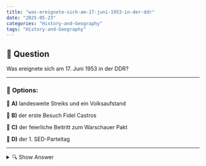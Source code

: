 ```yaml
---
title: "was-ereignete-sich-am-17-juni-1953-in-der-ddr"
date: "2025-05-23"
categories: "History-and-Geography"
tags: "History-and-Geography"
---
```


## 📌 **Question**

Was ereignete sich am 17. Juni 1953 in der DDR?



---

### 📝 **Options:**

🔘 **A)** landesweite Streiks und ein Volksaufstand

🔘 **B)** der erste Besuch Fidel Castros

🔘 **C)** der feierliche Beitritt zum Warschauer Pakt

🔘 **D)** der 1. SED-Parteitag

---

<details>
  <summary>🔍 Show Answer</summary>

  <p>
💡  <b>Correct Answer:</b>  a
  </p>
  <p>
    📖<b>Explanation:</b>
    Am 17. Juni 1953 ereignete sich in der DDR ein bedeutender Volksaufstand gegen das Regime der SED und die sowjetische Besatzung. Ausgelöst durch steigende Arbeitsnormen und schlechte Lebensbedingungen, gingen tausende Arbeiter auf die Straße. Der Aufstand weitete sich schnell landesweit aus und wurde von der Roten Armee brutal niedergeschlagen. Dieses historische Ereignis symbolisierte den Widerstand gegen die Unterdrückung im Ostblock und führte zur späteren Einführung des Gedenktages in der Bundesrepublik Deutschland, dem „Tag der Deutschen Einheit“, bis zur Wiedervereinigung.
  </p>
</details>
